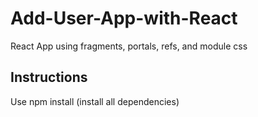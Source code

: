 # Add-User-App-with-React
 React App using fragments, portals, refs, and module css
 
 ## Instructions

Use npm install (install all dependencies)
